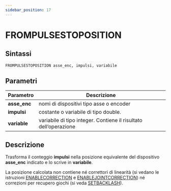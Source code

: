 ```yaml
---
sidebar_position: 17
---
```


# FROMPULSESTOPOSITION

## Sintassi

  ```
FROMPULSESTOPOSITION asse_enc, impulsi, variabile
  ```

## Parametri
|Parametro         | Descrizione                                                         |                
|------------------|---------------------------------------------------------------------|
| **asse_enc**     | 	nomi di dispositivi tipo asse o encoder                            |                
| **impulsi**      | 	costante o variabile di tipo double.                               |                
| **variable**     | 	variabile di tipo integer. Contiene il risultato dell’operazione   |


## Descrizione
Trasforma il conteggio **impulsi** nella posizione equivalente del dispositivo **asse_enc** indicato e lo scrive in **variabile**. 

La posizione calcolata non contiene né correttori di linearità (si vedano le istruzioni [ENABLECORRECTION](ENABLECORRECTION.md) e [ENABLEJOINTCORRECTION](ENABLEJOINTCORRECTION.md)) né correzioni per recupero giochi (si veda [SETBACKLASH](SETBACKLASH.md)).